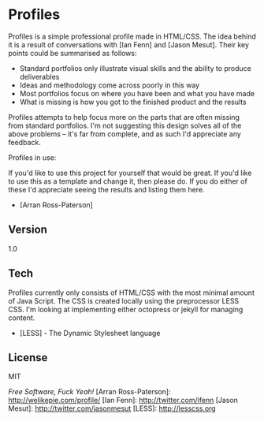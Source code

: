 Profiles
=========

Profiles is a simple professional profile made in HTML/CSS. The idea behind it is a result of conversations with [Ian Fenn] and [Jason Mesut]. Their key points could be summarised as follows:
* Standard portfolios only illustrate visual skills and the ability to produce deliverables
* Ideas and methodology come across poorly in this way
* Most portfolios focus on where you have been and what you have made
* What is missing is how you got to the finished product and the results

Profiles attempts to help focus more on the parts that are often missing from standard portfolios. I'm not suggesting this design solves all of the above problems – it's far from complete, and as such I'd appreciate any feedback.

Profiles in use:

If you'd like to use this project for yourself that would be great. If you'd like to use this as a template and change it, then please do. If you do either of these I'd appreciate seeing the results and listing them here.
* [Arran Ross-Paterson]

Version
-

1.0

Tech
-----------

Profiles currently only consists of HTML/CSS with the most minimal amount of Java Script. The CSS is created locally using the preprocessor LESS CSS. I'm looking at implementing either octopress or jekyll for managing content.
* [LESS] - The Dynamic Stylesheet language

License
-

MIT

*Free Software, Fuck Yeah!*
  [Arran Ross-Paterson]: http://welikepie.com/profile/
  [Ian Fenn]: http://twitter.com/ifenn
  [Jason Mesut]: http://twitter.com/jasonmesut
  [LESS]: http://lesscss.org
